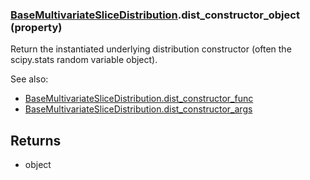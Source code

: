 ### [BaseMultivariateSliceDistribution](BaseMultivariateSliceDistribution.md).dist_constructor_object (property)




Return the instantiated underlying distribution constructor (often the
scipy.stats random variable object).

See also:

* [BaseMultivariateSliceDistribution.dist_constructor_func](BaseMultivariateSliceDistribution.dist_constructor_func.md)
* [BaseMultivariateSliceDistribution.dist_constructor_args](BaseMultivariateSliceDistribution.dist_constructor_args.md)

Returns
-------
* object


